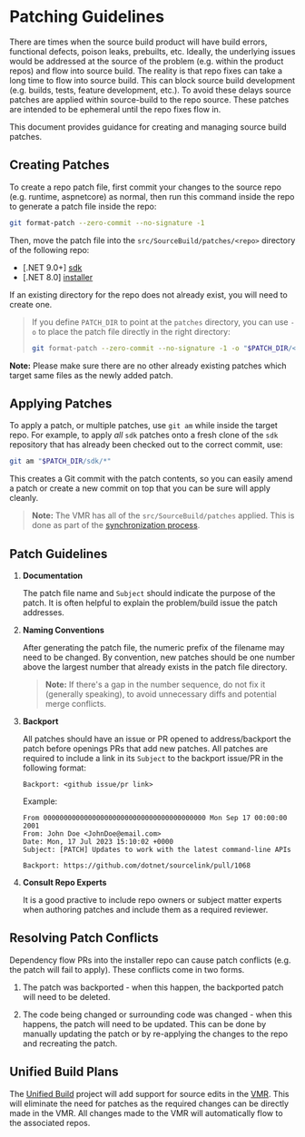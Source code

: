 # Patching Guidelines

There are times when the source build product will have build errors, functional
defects, poison leaks, prebuilts, etc. Ideally, the underlying issues would be
addressed at the source of the problem (e.g. within the product repos) and flow
into source build. The reality is that repo fixes can take a long time to flow
 into source build. This can block source build development (e.g. builds, tests,
feature development, etc.). To avoid these delays source patches are applied
within source-build to the repo source. These patches are intended to be
ephemeral until the repo fixes flow in.

This document provides guidance for creating and managing source build patches.

## Creating Patches

To create a repo patch file, first commit your changes to the source repo (e.g.
runtime, aspnetcore) as normal, then run this command inside the repo to
generate a patch file inside the repo:

```sh
git format-patch --zero-commit --no-signature -1
```

Then, move the patch file into the `src/SourceBuild/patches/<repo>` directory of
the following repo:

* [.NET 9.0+]
  [sdk](https://github.com/dotnet/sdk/tree/main/src/SourceBuild/patches)
* [.NET 8.0]
  [installer](https://github.com/dotnet/installer/tree/main/src/SourceBuild/patches)

If an existing directory for the repo does not already exist, you will need to
create one.

> If you define `PATCH_DIR` to point at the `patches` directory, you can use
> `-o` to place the patch file directly in the right directory:
>
> ```sh
> git format-patch --zero-commit --no-signature -1 -o "$PATCH_DIR/<repo>"
> ```

**Note:** Please make sure there are no other already existing patches
which target same files as the newly added patch.

## Applying Patches

To apply a patch, or multiple patches, use `git am` while inside the target
repo. For example, to apply *all* `sdk` patches onto a fresh clone of the `sdk`
repository that has already been checked out to the correct commit, use:

```sh
git am "$PATCH_DIR/sdk/*"
```

This creates a Git commit with the patch contents, so you can easily amend a
patch or create a new commit on top that you can be sure will apply cleanly.

> **Note:** The VMR has all of the `src/SourceBuild/patches` applied. This is
done as part of the [synchronization
process](https://github.com/dotnet/arcade/blob/main/Documentation/UnifiedBuild/VMR-Design-And-Operation.md#source-build-patches).

## Patch Guidelines

1. **Documentation**

    The patch file name and `Subject` should indicate the purpose of the patch.
    It is often helpful to explain the problem/build issue the patch addresses.

1. **Naming Conventions**

    After generating the patch file, the numeric prefix of the filename may need
    to be changed. By convention, new patches should be one number above the
    largest number that already exists in the patch file directory.

    > **Note:** If there's a gap in the number sequence, do not fix it
    (generally speaking), to avoid unnecessary diffs and potential merge
    conflicts.

1. **Backport**

    All patches should have an issue or PR opened to address/backport the patch
    before openings PRs that add new patches.  All patches are required to
    include a link in its `Subject` to the backport issue/PR in the following
    format:

    `Backport: <github issue/pr link>`

    Example:

    ``` text
    From 0000000000000000000000000000000000000000 Mon Sep 17 00:00:00 2001
    From: John Doe <JohnDoe@email.com>
    Date: Mon, 17 Jul 2023 15:10:02 +0000
    Subject: [PATCH] Updates to work with the latest command-line APIs

    Backport: https://github.com/dotnet/sourcelink/pull/1068
    ```

1. **Consult Repo Experts**

    It is a good practive to include repo owners or subject matter experts when
    authoring patches and include them as a required reviewer.

## Resolving Patch Conflicts

Dependency flow PRs into the installer repo can cause patch conflicts (e.g. the
patch will fail to apply). These conflicts come in two forms.

1. The patch was backported - when this happen, the backported patch will need
to be deleted.

1. The code being changed or surrounding code was changed - when this happens,
the patch will need to be updated. This can be done by manually updating the
patch or by re-applying the changes to the repo and recreating the patch.

## Unified Build Plans

The [Unified
Build](https://github.com/dotnet/arcade/blob/main/Documentation/UnifiedBuild/README.md)
project will add support for source edits in the
[VMR](https://github.com/dotnet/dotnet). This will eliminate the need for
patches as the required changes can be directly made in the VMR. All changes
made to the VMR will automatically flow to the associated repos.
